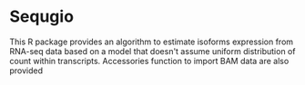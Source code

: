 Sequgio
=======

This R package provides an algorithm to estimate isoforms expression from RNA-seq data based on a model that 
doesn't assume uniform distribution of count within transcripts.
Accessories function to import BAM data are also provided
